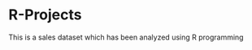 <h1>R-Projects</h1>
<body>
<p>This is a sales dataset which has been analyzed using R programming</p> 
</body>